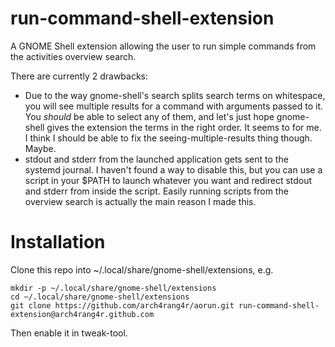 # run-command-shell-extension

A GNOME Shell extension allowing the user to run simple commands from the activities overview search.

There are currently 2 drawbacks:
- Due to the way gnome-shell's search splits search terms on whitespace, you will see multiple results for a command with arguments passed to it.  You *should* be able to select any of them, and let's just hope gnome-shell gives the extension the terms in the right order.  It seems to for me. I think I should be able to fix the seeing-multiple-results thing though. Maybe.
- stdout and stderr from the launched application gets sent to the systemd journal.  I haven't found a way to disable this, but you can use a script in your $PATH to launch whatever you want and redirect stdout and stderr from inside the script.  Easily running scripts from the overview search is actually the main reason I made this.

# Installation

Clone this repo into ~/.local/share/gnome-shell/extensions, e.g.

    mkdir -p ~/.local/share/gnome-shell/extensions
	cd ~/.local/share/gnome-shell/extensions
    git clone https://github.com/arch4rang4r/aorun.git run-command-shell-extension@arch4rang4r.github.com

Then enable it in tweak-tool.
